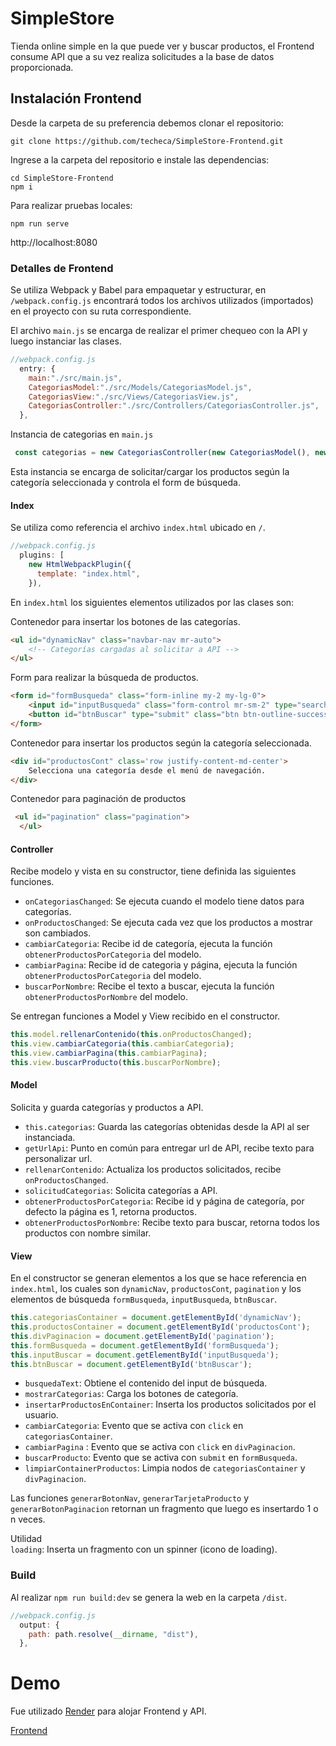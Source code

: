# SimpleStore
Tienda online simple en la que puede ver y buscar productos, el Frontend consume API que a su vez realiza solicitudes a la base de datos proporcionada.

## Instalación Frontend
Desde la carpeta de su preferencia debemos clonar el repositorio:
```
git clone https://github.com/techeca/SimpleStore-Frontend.git
```

Ingrese a la carpeta del repositorio e instale las dependencias:
```
cd SimpleStore-Frontend
npm i
```

Para realizar pruebas locales:
```
npm run serve
```
http://localhost:8080

### Detalles de Frontend
Se utiliza Webpack y Babel para empaquetar y estructurar, en `/webpack.config.js` encontrará todos los archivos utilizados (importados) en el proyecto con su ruta correspondiente.

El archivo `main.js` se encarga de realizar el primer chequeo con la API y luego instanciar las clases.
```javascript
//webpack.config.js
  entry: {
    main:"./src/main.js",
    CategoriasModel:"./src/Models/CategoriasModel.js",
    CategoriasView:"./src/Views/CategoriasView.js",
    CategoriasController:"./src/Controllers/CategoriasController.js",
  },
```
Instancia de categorias en `main.js`
```javascript
 const categorias = new CategoriasController(new CategoriasModel(), new CategoriasView());
```
Esta instancia se encarga de solicitar/cargar los productos según la categoría seleccionada y controla el form de búsqueda.  

#### Index
Se utiliza como referencia el archivo `index.html` ubicado en `/`.
```javascript
//webpack.config.js
  plugins: [
    new HtmlWebpackPlugin({
      template: "index.html",
    }),
```
En `index.html` los siguientes elementos utilizados por las clases son:

Contenedor para insertar los botones de las categorías.
```html
<ul id="dynamicNav" class="navbar-nav mr-auto">
    <!-- Categorías cargadas al solicitar a API -->
</ul>
```

Form para realizar la búsqueda de productos.
```html
<form id="formBusqueda" class="form-inline my-2 my-lg-0">
    <input id="inputBusqueda" class="form-control mr-sm-2" type="search" placeholder="Ingresa una palabra" aria-label="Search">
    <button id="btnBuscar" type="submit" class="btn btn-outline-success my-2 my-sm-0">Buscar</button>
</form>
```

Contenedor para insertar los productos según la categoría seleccionada.
```html
<div id="productosCont" class='row justify-content-md-center'>
    Selecciona una categoría desde el menú de navegación.
</div>
```
Contenedor para paginación de productos
```html
 <ul id="pagination" class="pagination">
  </ul>
```

#### Controller
Recibe modelo y vista en su constructor, tiene definida las siguientes funciones.
- `onCategoriasChanged`: Se ejecuta cuando el modelo tiene datos para categorías.
- `onProductosChanged`:  Se ejecuta cada vez que los productos a mostrar son cambiados.
- `cambiarCategoria`: Recibe id de categoría, ejecuta la función `obtenerProductosPorCategoria` del modelo.
- `cambiarPagina`: Recibe id de categoria y página, ejecuta la función `obtenerProductosPorCategoria` del modelo.
- `buscarPorNombre`: Recibe el texto a buscar, ejecuta la función `obtenerProductosPorNombre` del modelo.

Se entregan funciones a Model y View recibido en el constructor.
```javascript
this.model.rellenarContenido(this.onProductosChanged);
this.view.cambiarCategoria(this.cambiarCategoria);
this.view.cambiarPagina(this.cambiarPagina);
this.view.buscarProducto(this.buscarPorNombre);
````

#### Model
Solicita y guarda categorías y productos a API.
- `this.categorias`: Guarda las categorías obtenidas desde la API al ser instanciada.
- `getUrlApi`: Punto en común para entregar url de API, recibe texto para personalizar url.
- `rellenarContenido`: Actualiza los productos solicitados, recibe `onProductosChanged`.
- `solicitudCategorias`: Solicita categorías a API.
- `obtenerProductosPorCategoria`: Recibe id y página de categoría, por defecto la página es 1, retorna productos.
- `obtenerProductosPorNombre`: Recibe texto para buscar, retorna todos los productos con nombre similar.

#### View
En el constructor se generan elementos a los que se hace referencia en `index.html`, los cuales son `dynamicNav`, `productosCont`, `pagination` y los elementos de búsqueda `formBusqueda`, `inputBusqueda`, `btnBuscar`.

```javascript
this.categoriasContainer = document.getElementById('dynamicNav');
this.productosContainer = document.getElementById('productosCont');
this.divPaginacion = document.getElementById('pagination');
this.formBusqueda = document.getElementById('formBusqueda');
this.inputBuscar = document.getElementById('inputBusqueda');
this.btnBuscar = document.getElementById('btnBuscar');
```

- `busquedaText`: Obtiene el contenido del input de búsqueda.
- `mostrarCategorias`: Carga los botones de categoría.
- `insertarProductosEnContainer`: Inserta los productos solicitados por el usuario.
- `cambiarCategoria`: Evento que se activa con `click` en `categoriasContainer`.
- `cambiarPagina` : Evento que se activa con `click` en `divPaginacion`.
- `buscarProducto`: Evento que se activa con `submit` en `formBusqueda`.
- `limpiarContainerProductos`: Limpia nodos de `categoriasContainer` y `divPaginacion`.

Las funciones `generarBotonNav`, `generarTarjetaProducto` y `generarBotonPaginacion` retornan un fragmento que luego es insertardo 1 o n veces.

Utilidad\
`loading`: Inserta un fragmento con un spinner (icono de loading).

###  Build
Al realizar `npm run build:dev` se genera la web en la carpeta `/dist`.
```javascript
//webpack.config.js
  output: {
    path: path.resolve(__dirname, "dist"),
  },
```

# Demo
Fue utilizado [Render](https://render.com) para alojar Frontend y API.

[Frontend](https://simplestore-front.onrender.com)
